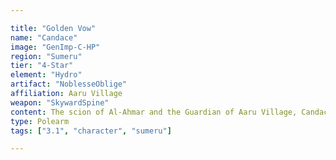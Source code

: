 ```yaml
---

title: "Golden Vow"
name: "Candace"
image: "GenImp-C-HP"
region: "Sumeru"
tier: "4-Star"
element: "Hydro"
artifact: "NoblesseOblige"
affiliation: Aaru Village
weapon: "SkywardSpine"
content: The scion of Al-Ahmar and the Guardian of Aaru Village, Candace is kind to travelers who visit, but is unforgiving to those who violate the village's rules.
type: Polearm
tags: ["3.1", "character", "sumeru"]

---
```

